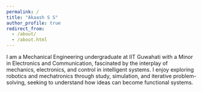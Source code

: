 ```yaml
---
permalink: /
title: "Akaash S S"
author_profile: true
redirect_from: 
  - /about/
  - /about.html
---
```

I am a Mechanical Engineering undergraduate at IIT Guwahati with a Minor in Electronics and Communication, fascinated by the interplay of mechanics, electronics, and control in intelligent systems. I enjoy exploring robotics and mechatronics through study, simulation, and iterative problem-solving, seeking to understand how ideas can become functional systems.
